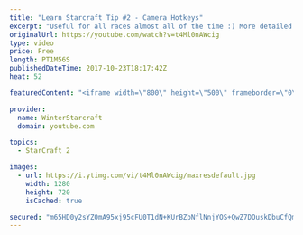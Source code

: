 ```yaml
---
title: "Learn Starcraft Tip #2 - Camera Hotkeys"
excerpt: "Useful for all races almost all of the time :) More detailed guides/tutorials under the learn to play starcraft playlist."
originalUrl: https://youtube.com/watch?v=t4Ml0nAWcig
type: video
price: Free
length: PT1M56S
publishedDateTime: 2017-10-23T18:17:42Z
heat: 52

featuredContent: "<iframe width=\"800\" height=\"500\" frameborder=\"0\" src=\"https://www.youtube.com/embed/t4Ml0nAWcig\" allow=\"accelerometer; autoplay; encrypted-media; gyroscope; picture-in-picture\" allowfullscreen></iframe>"

provider:
  name: WinterStarcraft
  domain: youtube.com

topics:
  - StarCraft 2

images:
  - url: https://i.ytimg.com/vi/t4Ml0nAWcig/maxresdefault.jpg
    width: 1280
    height: 720
    isCached: true

secured: "m65HD0y2sYZ0mA95xj95cFU0T1dN+KUrBZbNflNnjYOS+QwZ7DOuskDbuCfQmo9EkKfSNZpmN9o3spk6iMEnvN8xmTv5n4toI8PEzIByheShNPFQeIrRTmb0KSpYIZTgRbZ66U5v0v9UEiu4TixPc9ET80FUjnriyHUyKhpNBxY/g2bX91Jy6gv/+g5/DlfIhu174YO1fPgrAVf0tBnXfSAXh+1HTtI3AtnK+kxad/NWZHfNmxpiObFVap0j+iN0kfgluu8n1aAgBEHQ/Ued1yfNjTDj1LLuZia/0dwyrIsR06X4oMoo4xFpFstnkp8wRshT7y6PXEtqdniVvF0AETJRdF8srA8miGDMGw/7FQDD54/y2qjLFeyG30ZORzR8pI029rspW7rx9wR21PcMtHlLsdJHogn0a24OPDQSTo0=;6vXTS+tg+0hBQJkuQCXnqw=="
---
```


